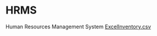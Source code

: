 # HRMS
Human Resources Management System
[ExcelInventory.csv](https://github.com/user-attachments/files/19627511/ExcelInventory.csv)
